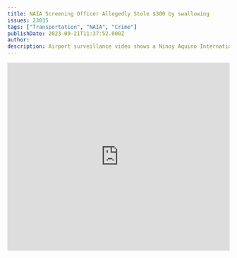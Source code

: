 ```yaml
---
title: NAIA Screening Officer Allegedly Stole $300 by swallowing
issues: 23035
tags: ["Transportation", "NAIA", "Crime"]
publishDate: 2023-09-21T11:37:52.000Z
author: 
description: Airport surveillance video shows a Ninoy Aquino International Airport screening officer ingesting what appears to be the alleged $300 cash stolen from a passenger
---
```


<div style="position:relative;padding-bottom:85%;height:0;overflow:hidden;"> <iframe style="width:100%;height:100%;position:absolute;left:0px;top:0px;overflow:hidden" frameborder="0" type="text/html" src="https://www.dailymail.co.uk/embed/video/3021761.html" width="100%" height="100%" allowfullscreen> </iframe> </div>